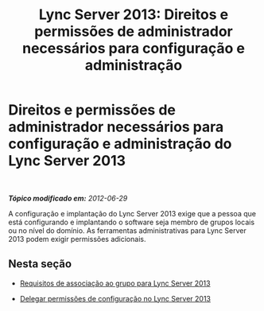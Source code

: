 ﻿---
title: 'Lync Server 2013: Direitos e permissões de administrador necessários para configuração e administração'
TOCTitle: Direitos e permissões de administrador necessários para configuração e administração
ms:assetid: c386e8b9-c7ce-49b5-9911-c0cf2a4ce181
ms:mtpsurl: https://technet.microsoft.com/pt-br/library/Gg412962(v=OCS.15)
ms:contentKeyID: 49308029
ms.date: 05/19/2016
mtps_version: v=OCS.15
ms.translationtype: HT
---

# Direitos e permissões de administrador necessários para configuração e administração do Lync Server 2013

 

_**Tópico modificado em:** 2012-06-29_

A configuração e implantação do Lync Server 2013 exige que a pessoa que está configurando e implantando o software seja membro de grupos locais ou no nível do domínio. As ferramentas administrativas para Lync Server 2013 podem exigir permissões adicionais.

## Nesta seção

  - [Requisitos de associação ao grupo para Lync Server 2013](lync-server-2013-group-membership-requirements.md)

  - [Delegar permissões de configuração no Lync Server 2013](lync-server-2013-delegate-setup-permissions.md)

